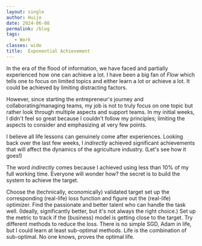 ```yaml
---
layout: single
author: Huijo
date: 2024-06-08
permalink: /blog
tags:
   - Work
classes: wide
title:  Exponential Achievement
---
```


In the era of the flood of information, we have faced and partially experienced how one can achieve a lot.
I have been a big fan of *Flow* which tells one to focus on limited topics and either learn a lot or achieve a lot.
It could be achieved by limiting distracting factors.

However, since starting the entrepreneur's journey and collaborating/managing teams, my job is not to truly focus on one topic but rather look through multiple aspects and support teams.
In my initial weeks, I didn't feel so great because I couldn't follow my principles; limiting the aspects to consider and emphasizing at very few points.

I believe all life lessons can genuinely come after experiences. 
Looking back over the last few weeks, I *indirectly* achieved significant achievements that will affect the dynamics of the agriculture industry. (Let's see how it goes!)

The word *indirectly* comes because I achieved using less than 10% of my full working time.
Everyone will wonder how? the secret is to build the system to achieve the target.

Choose the (technically, economically) validated target set up the corresponding (real-life) loss function and figure out the (real-life) optimizer.
Find the passionate and better talent who can handle the task well. (Ideally, significantly better, but it's not always the right choice.)
Set up the metric to track if the (business) model is getting close to the target.
Try different methods to reduce the loss. There is no simple SGD, Adam in life, but I could learn at least sub-optimal methods.
Life is the combination of sub-optimal. 
No one knows, proves the optimal life.